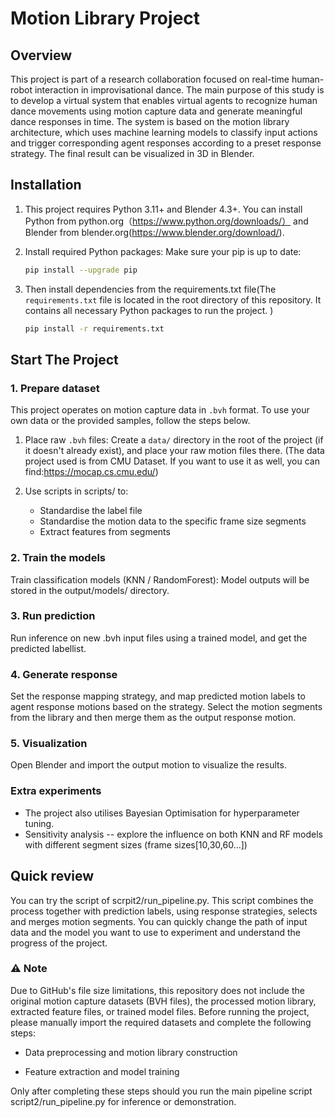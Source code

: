 # Motion Library Project 


## Overview 
This project is part of a research collaboration focused on real-time human-robot interaction in improvisational dance. The main purpose of this study is to develop a virtual system that enables virtual agents to recognize human dance movements using motion capture data and generate meaningful dance responses in time. The system is based on the motion library architecture, which uses machine learning models to classify input actions and trigger corresponding agent responses according to a preset response strategy. The final result can be visualized in 3D in Blender.

## Installation

1. This project requires Python 3.11+ and Blender 4.3+. You can install Python from python.org（https://www.python.org/downloads/） and Blender from blender.org(https://www.blender.org/download/).

2. Install required Python packages: Make sure your pip is up to date:
   ```bash
   pip install --upgrade pip
   ```

3. Then install dependencies from the requirements.txt file(The `requirements.txt` file is located in the root directory of this repository. It contains all necessary Python packages to run the project.  )
   ```bash
   pip install -r requirements.txt
   ```
## Start The Project
 ### 1. Prepare dataset

This project operates on motion capture data in `.bvh` format. To use your own data or the provided samples, follow the steps below.

1. Place raw `.bvh` files: Create a `data/` directory in the root of the project (if it doesn't already exist), and place your raw motion files there. (The data project used is from CMU Dataset. If you want to use it as well, you can find:https://mocap.cs.cmu.edu/)
2. Use scripts in scripts/ to:

    - Standardise the label file
    - Standardise the motion data to the specific frame size segments
    - Extract features from segments
  
### 2. Train the models
Train classification models (KNN / RandomForest): Model outputs will be stored in the output/models/ directory. 

### 3. Run prediction
Run inference on new .bvh input files using a trained model, and get the predicted labellist.

### 4. Generate response
Set the response mapping strategy, and map predicted motion labels to agent response motions based on the strategy. Select the motion segments from the library and then merge them as the output response motion.

### 5. Visualization
Open Blender and import the output motion to visualize the results.

### Extra experiments
- The project also utilises Bayesian Optimisation for hyperparameter tuning.
- Sensitivity analysis -- explore the influence on both KNN and RF models with different segment sizes (frame sizes[10,30,60...])

## Quick review
You can try the script of scrpit2/run_pipeline.py. This script combines the process together with prediction labels, using response strategies, selects and merges motion segments. You can quickly change the path of input data and the model you want to use to experiment and understand the progress of the project.

### ⚠️ Note
Due to GitHub's file size limitations, this repository does not include the original motion capture datasets (BVH files), the processed motion library, extracted feature files, or trained model files. Before running the project, please manually import the required datasets and complete the following steps:

- Data preprocessing and motion library construction

- Feature extraction and model training

Only after completing these steps should you run the main pipeline script script2/run_pipeline.py for inference or demonstration.
